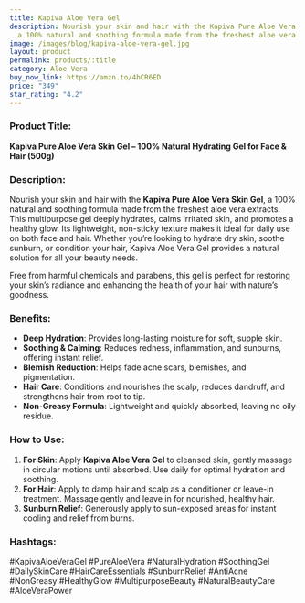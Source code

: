 ```yaml
---
title: Kapiva Aloe Vera Gel
description: Nourish your skin and hair with the Kapiva Pure Aloe Vera Skin Gel,
  a 100% natural and soothing formula made from the freshest aloe vera extracts.
image: /images/blog/kapiva-aloe-vera-gel.jpg
layout: product
permalink: products/:title
category: Aloe Vera
buy_now_link: https://amzn.to/4hCR6ED
price: "349"
star_rating: "4.2"
---
```

### Product Title:
**Kapiva Pure Aloe Vera Skin Gel – 100% Natural Hydrating Gel for Face & Hair (500g)**

### Description:
Nourish your skin and hair with the **Kapiva Pure Aloe Vera Skin Gel**, a 100% natural and soothing formula made from the freshest aloe vera extracts. This multipurpose gel deeply hydrates, calms irritated skin, and promotes a healthy glow. Its lightweight, non-sticky texture makes it ideal for daily use on both face and hair. Whether you’re looking to hydrate dry skin, soothe sunburn, or condition your hair, Kapiva Aloe Vera Gel provides a natural solution for all your beauty needs. 

Free from harmful chemicals and parabens, this gel is perfect for restoring your skin’s radiance and enhancing the health of your hair with nature’s goodness.

### Benefits:
- **Deep Hydration**: Provides long-lasting moisture for soft, supple skin.
- **Soothing & Calming**: Reduces redness, inflammation, and sunburns, offering instant relief.
- **Blemish Reduction**: Helps fade acne scars, blemishes, and pigmentation.
- **Hair Care**: Conditions and nourishes the scalp, reduces dandruff, and strengthens hair from root to tip.
- **Non-Greasy Formula**: Lightweight and quickly absorbed, leaving no oily residue.

### How to Use:
1. **For Skin**: Apply **Kapiva Aloe Vera Gel** to cleansed skin, gently massage in circular motions until absorbed. Use daily for optimal hydration and soothing.
2. **For Hair**: Apply to damp hair and scalp as a conditioner or leave-in treatment. Massage gently and leave in for nourished, healthy hair.
3. **Sunburn Relief**: Generously apply to sun-exposed areas for instant cooling and relief from burns.

### Hashtags:
#KapivaAloeVeraGel #PureAloeVera #NaturalHydration #SoothingGel #DailySkinCare #HairCareEssentials #SunburnRelief #AntiAcne #NonGreasy #HealthyGlow #MultipurposeBeauty #NaturalBeautyCare #AloeVeraPower
